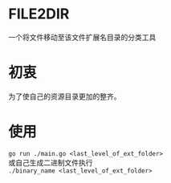 # FILE2DIR
一个将文件移动至该文件扩展名目录的分类工具

# 初衷
为了使自己的资源目录更加的整齐。

# 使用
`go run ./main.go <last_level_of_ext_folder>`  
或自己生成二进制文件执行  
`./binary_name <last_level_of_ext_folder>`